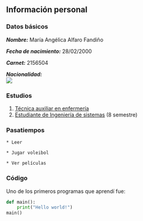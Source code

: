 ## Información personal

### Datos básicos

***Nombre:*** María Angélica Alfaro Fandiño

***Fecha de nacimiento:*** 28/02/2000

***Carnet:*** 2156504

***Nacionalidad:***  
![ ](https://i.pinimg.com/originals/c0/85/0c/c0850c3c534ce551c6c0ec44eca36f2b.jpg)

### Estudios

1. [Técnica auxiliar en enfermería](https://www.tecnicosalexanderfleming.com/)
2. [Estudiante de Ingeniería de sistemas](https://www.escuelaing.edu.co/es/) (8 semestre)

### Pasatiempos

	* Leer

	* Jugar voleibol

	* Ver películas

### Código

Uno de los primeros programas que aprendí fue:
```python
def main():
	print("Hello world!")
main()
```